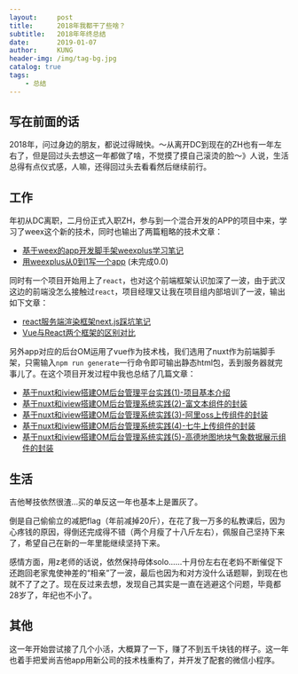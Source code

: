 ```yaml
---
layout:     post
title:      2018年我都干了些啥？
subtitle:   2018年年终总结
date:       2019-01-07
author:     KUNG
header-img: /img/tag-bg.jpg
catalog: true
tags:
    - 总结
---
```


## 写在前面的话

2018年，问过身边的朋友，都说过得贼快。～从离开DC到现在的ZH也有一年左右了，但是回过头去想这一年都做了啥，不觉摸了摸自己滚烫的脸～》人说，生活总得有点仪式感，人嘛，还得回过头去看看然后继续前行。

## 工作

年初从DC离职，二月份正式入职ZH，参与到一个混合开发的APP的项目中来，学习了weex这个新的技术，同时也输出了两篇粗略的技术文章：

- [基于weex的app开发脚手架weexplus学习笔记](https://www.jianshu.com/p/9366ee7c1968)
- [用weexplus从0到1写一个app](https://www.jianshu.com/p/bee2f55b05ef) (未完成0.0)

同时有一个项目开始用上了`react`，也对这个前端框架认识加深了一波，由于武汉这边的前端没怎么接触过`react`，项目经理又让我在项目组内部培训了一波，输出如下文章：

- [react服务端渲染框架next.js踩坑笔记](https://mp.weixin.qq.com/s?timestamp=1547114313&src=3&ver=1&signature=uRDjRdKKsq0iSed9MU9p6U549FcBoUS1kcY6zfkgQgLKjzqwEWa8-j1WK8x1m4y7gXA9vgvaesc*OFqZtmnKt1KG0MJfUC7hTxuA-ecbXtlFs25IqOnmnu2LzJGX*CHQ29vCfwyx0QrUoXM1-b*Ngz3Z*1OCCMT5Egf00bPkuKU=)
- [Vue与React两个框架的区别对比](https://mp.weixin.qq.com/s?timestamp=1547114313&src=3&ver=1&signature=uRDjRdKKsq0iSed9MU9p6U549FcBoUS1kcY6zfkgQgLKjzqwEWa8-j1WK8x1m4y7gXA9vgvaesc*OFqZtmnKtwrAnGCFeAnQYpPLuGX6gQXGgh2bwuWag74lCkU*4j6qPSNCOuFDIZfV7gZb*g*u9hvfIdYsyLVpbvwOWq7TDIU=)

另外app对应的后台OM运用了vue作为技术栈，我们选用了nuxt作为前端脚手架，只需输入`npm run generate`一行命令即可输出静态html包，丢到服务器就完事儿了。在这个项目开发过程中我也总结了几篇文章：

- [基于nuxt和iview搭建OM后台管理平台实践(1)-项目基本介绍](http://23jt.net/kun/?post=7)
- [基于nuxt和iview搭建OM后台管理系统实践(2)-富文本组件的封装](http://23jt.net/kun/?post=8)
- [基于nuxt和iview搭建OM后台管理系统实践(3)-阿里oss上传组件的封装](http://23jt.net/kun/?post=15)
- [基于nuxt和iview搭建OM后台管理系统实践(4)-七牛上传组件的封装](http://23jt.net/kun/?post=16)
- [基于nuxt和iview搭建OM后台管理系统实践(5)-高德地图地块气象数据展示组件的封装](https://www.jianshu.com/p/184d67402f67)

## 生活

吉他琴技依然很渣…买的单反这一年也基本上是置灰了。

倒是自己偷偷立的减肥flag（年前减掉20斤），在花了我一万多的私教课后，因为心疼钱的原因，得倒还完成得不错（两个月瘦了十八斤左右），佩服自己坚持下来了，希望自己在新的一年里能继续坚持下来。

感情方面，用z老师的话说，依然保持母体solo……十月份左右在老妈不断催促下还跑回老家鬼使神差的“相亲”了一波，最后也因为和对方没什么话题聊，到现在也就不了了之了。现在反过来去想，发现自己其实是一直在逃避这个问题，毕竟都28岁了，年纪也不小了。

## 其他

这一年开始尝试接了几个小活，大概算了一下，赚了不到五千块钱的样子。这一年也着手把爱尚吉他app用新公司的技术栈重构了，并开发了配套的微信小程序。
